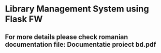 # Library Management System using Flask FW
## For more details please check romanian documentation file: Documentatie proiect bd.pdf
